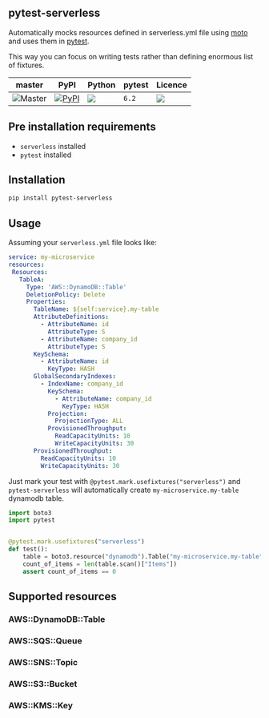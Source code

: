 pytest-serverless
---
Automatically mocks resources defined in serverless.yml file using [moto](https://github.com/spulec/moto) and uses them in [pytest](https://github.com/pytest-dev/pytest).

This way you can focus on writing tests rather than defining enormous list of fixtures.

| master | PyPI | Python | pytest | Licence |
| --- | --- | --- | --- | --- |
| ![Master](https://github.com/whisller/pytest-serverless/workflows/Master/badge.svg) | [![PyPI](https://img.shields.io/pypi/v/pytest-serverless.svg)](https://pypi.org/project/pytest-serverless/) | ![](https://img.shields.io/pypi/pyversions/pytest-serverless.svg) | `6.2` | ![](https://img.shields.io/pypi/l/pytest-serverless.svg) |

## Pre installation requirements
- `serverless` installed
- `pytest` installed

## Installation
```sh
pip install pytest-serverless
```

## Usage
Assuming your `serverless.yml` file looks like:
```yaml
service: my-microservice
resources:
 Resources:
   TableA:
     Type: 'AWS::DynamoDB::Table'
     DeletionPolicy: Delete
     Properties:
       TableName: ${self:service}.my-table
       AttributeDefinitions:
         - AttributeName: id
           AttributeType: S
         - AttributeName: company_id
           AttributeType: S
       KeySchema:
         - AttributeName: id
           KeyType: HASH
       GlobalSecondaryIndexes:
         - IndexName: company_id
           KeySchema:
             - AttributeName: company_id
               KeyType: HASH
           Projection:
             ProjectionType: ALL
           ProvisionedThroughput:
             ReadCapacityUnits: 10
             WriteCapacityUnits: 30
       ProvisionedThroughput:
         ReadCapacityUnits: 10
         WriteCapacityUnits: 30
```

Just mark your test with `@pytest.mark.usefixtures("serverless")` and `pytest-serverless` will automatically create `my-microservice.my-table` dynamodb table.
```python
import boto3
import pytest


@pytest.mark.usefixtures("serverless")
def test():
    table = boto3.resource("dynamodb").Table("my-microservice.my-table")
    count_of_items = len(table.scan()["Items"])
    assert count_of_items == 0
```

## Supported resources
### AWS::DynamoDB::Table
### AWS::SQS::Queue
### AWS::SNS::Topic
### AWS::S3::Bucket
### AWS::KMS::Key
